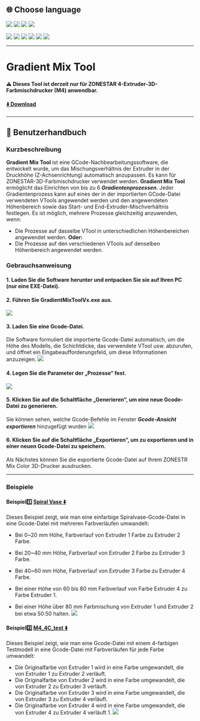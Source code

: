 
## <a id="choose-language">:globe_with_meridians: Choose language </a>
[![](../../lanpic/EN.png)](./readme.md)
[![](../../lanpic/ES.png)](./readme-es.md)
[![](../../lanpic/PT.png)](./readme-pt.md)
[![](../../lanpic/FR.png)](./readme-fr.md)
<!-- [![](../../lanpic/DE.png)](./readme-de.md) -->
[![](../../lanpic/IT.png)](./readme-it.md)
[![](../../lanpic/RU.png)](./readme-ru.md)
[![](../../lanpic/JP.png)](./readme-jp.md)
[![](../../lanpic/KR.png)](./readme-kr.md)
[![](../../lanpic/SA.png)](./readme-ar.md)
[![](../../lanpic/CN.png)](./readme-cn.md)

----
# Gradient Mix Tool
#### :warning: Dieses Tool ist derzeit nur für ZONESTAR 4-Extruder-3D-Farbmischdrucker (M4) anwendbar.
#### [:arrow_down: Download](https://github.com/ZONESTAR3D/Slicing-Guide/releases/tag/gmt-v1.2) 

----
## :book: Benutzerhandbuch
### Kurzbeschreibung
**Gradient Mix Tool** ist eine GCode-Nachbearbeitungssoftware, die entwickelt wurde, um das Mischungsverhältnis der Extruder in der Druckhöhe (Z-Achsenrichtung) automatisch anzupassen. Es kann für ZONESTAR-3D-Farbmischdrucker verwendet werden.
**Gradient Mix Tool** ermöglicht das Einrichten von bis zu 6 ***Gradientenprozessen***. Jeder Gradientenprozess kann auf eines der in der importierten GCode-Datei verwendeten VTools angewendet werden und den angewendeten Höhenbereich sowie das Start- und End-Extruder-Mischverhältnis festlegen. Es ist möglich, mehrere Prozesse gleichzeitig anzuwenden, wenn:
- Die Prozesse auf dasselbe VTool in unterschiedlichen Höhenbereichen angewendet werden.
**Oder:**
- Die Prozesse auf den verschiedenen VTools auf denselben Höhenbereich angewendet werden.

### Gebrauchsanweisung
#### 1. Laden Sie die Software herunter und entpacken Sie sie auf Ihren PC (nur eine EXE-Datei).
#### 2. Führen Sie GradientMixToolVx.exe aus.
![](1.jpg)
#### 3. Laden Sie eine Gcode-Datei.
Die Software formuliert die importierte Gcode-Datei automatisch, um die Höhe des Modells, die Schichtdicke, das verwendete VTool usw. abzurufen, und öffnet ein Eingabeaufforderungsfeld, um diese Informationen anzuzeigen.
![](2.jpg)
#### 4. Legen Sie die Parameter der „Prozesse“ fest.
![](3.jpg)
#### 5. Klicken Sie auf die Schaltfläche „Generieren“, um eine neue Gcode-Datei zu generieren.
Sie können sehen, welche Gcode-Befehle im Fenster ***Gcode-Ansicht exportieren*** hinzugefügt wurden
![](4.jpg)
#### 6. Klicken Sie auf die Schaltfläche „Exportieren“, um zu exportieren und in einer neuen Gcode-Datei zu speichern.
Als Nächstes können Sie die exportierte Gcode-Datei auf Ihrem ZONESTR Mix Color 3D-Drucker ausdrucken.

----
### Beispiele
#### Beispiel:one: [Spiral Vase :arrow_down:](./SpiralVase.zip)
Dieses Beispiel zeigt, wie man eine einfarbige Spiralvase-Gcode-Datei in eine Gcode-Datei mit mehreren Farbverläufen umwandelt:
- Bei 0~20 mm Höhe, Farbverlauf von Extruder 1 Farbe zu Extruder 2 Farbe.
- Bei 20~40 mm Höhe, Farbverlauf von Extruder 2 Farbe zu Extruder 3 Farbe.
- Bei 40~60 mm Höhe, Farbverlauf von Extruder 3 Farbe zu Extruder 4 Farbe.
- Bei einer Höhe von 60 bis 80 mm Farbverlauf von Farbe Extruder 4 zu Farbe Extruder 1.

- Bei einer Höhe über 80 mm Farbmischung von Extruder 1 und Extruder 2 bei etwa 50:50 halten.
![](./SpiralVase.jpg)
#### Beispiel:two: [M4_4C_test :arrow_down:](./M4_4C_test.zip)
Dieses Beispiel zeigt, wie man eine Gcode-Datei mit einem 4-farbigen Testmodell in eine Gcode-Datei mit Farbverläufen für jede Farbe umwandelt:
- Die Originalfarbe von Extruder 1 wird in eine Farbe umgewandelt, die von Extruder 1 zu Extruder 2 verläuft.
- Die Originalfarbe von Extruder 2 wird in eine Farbe umgewandelt, die von Extruder 2 zu Extruder 3 verläuft.
- Die Originalfarbe von Extruder 3 wird in eine Farbe umgewandelt, die von Extruder 3 zu Extruder 4 verläuft.
- Die Originalfarbe von Extruder 4 wird in eine Farbe umgewandelt, die von Extruder 4 zu Extruder 4 verläuft 1.
![](./M4-4C-Test.jpg)
